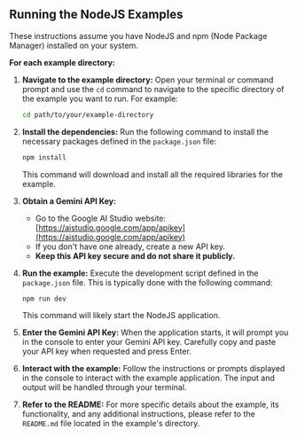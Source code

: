 ## Running the NodeJS Examples

These instructions assume you have NodeJS and npm (Node Package Manager) installed on your system.

**For each example directory:**

1.  **Navigate to the example directory:**
    Open your terminal or command prompt and use the `cd` command to navigate to the specific directory of the example you want to run. For example:
    ```bash
    cd path/to/your/example-directory
    ```

2.  **Install the dependencies:**
    Run the following command to install the necessary packages defined in the `package.json` file:
    ```bash
    npm install
    ```
    This command will download and install all the required libraries for the example.

3.  **Obtain a Gemini API Key:**
    * Go to the Google AI Studio website: [https://aistudio.google.com/app/apikey](https://aistudio.google.com/app/apikey)
    * If you don't have one already, create a new API key.
    * **Keep this API key secure and do not share it publicly.**

4.  **Run the example:**
    Execute the development script defined in the `package.json` file. This is typically done with the following command:
    ```bash
    npm run dev
    ```
    This command will likely start the NodeJS application.

5.  **Enter the Gemini API Key:**
    When the application starts, it will prompt you in the console to enter your Gemini API key. Carefully copy and paste your API key when requested and press Enter.

6.  **Interact with the example:**
    Follow the instructions or prompts displayed in the console to interact with the example application. The input and output will be handled through your terminal.

7.  **Refer to the README:**
    For more specific details about the example, its functionality, and any additional instructions, please refer to the `README.md` file located in the example's directory.
